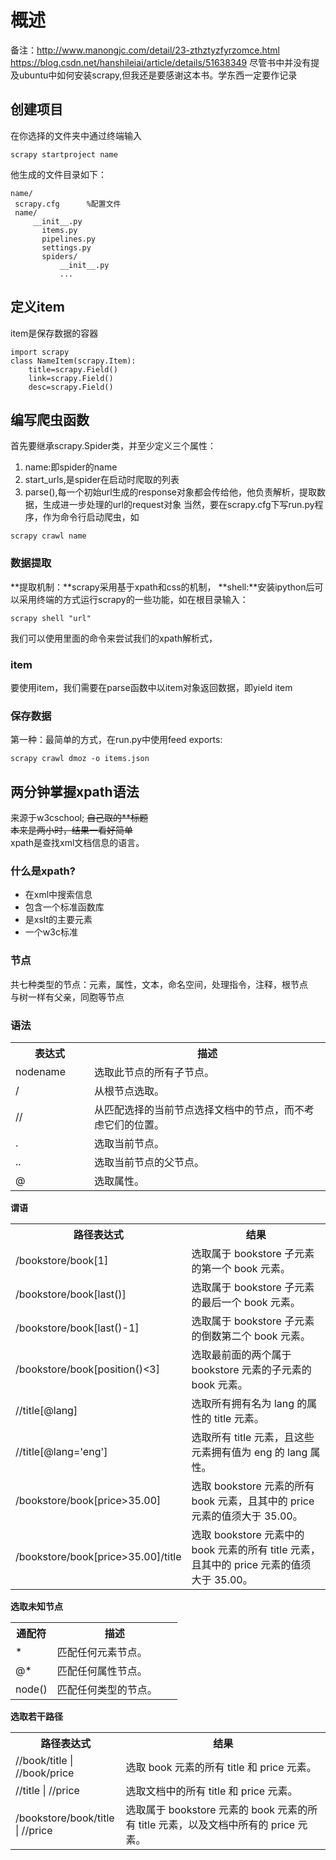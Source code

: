 # 概述
备注：http://www.manongjc.com/detail/23-zthztyzfyrzomce.html     https://blog.csdn.net/hanshileiai/article/details/51638349
尽管书中并没有提及ubuntu中如何安装scrapy,但我还是要感谢这本书。学东西一定要作记录
## 创建项目
在你选择的文件夹中通过终端输入
```
scrapy startproject name
```
他生成的文件目录如下：
```
name/ 
 scrapy.cfg      %配置文件
 name/
     __init__.py  
       items.py
       pipelines.py
       settings.py
       spiders/
           __init__.py
           ...
```
## 定义item
item是保存数据的容器
```
import scrapy
class NameItem(scrapy.Item):
    title=scrapy.Field()
    link=scrapy.Field()
    desc=scrapy.Field()
```
## 编写爬虫函数
首先要继承scrapy.Spider类，并至少定义三个属性：
1. name:即spider的name
2. start_urls,是spider在启动时爬取的列表
3. parse(),每一个初始url生成的response对象都会传给他，他负责解析，提取数据，生成进一步处理的url的request对象
当然，要在scrapy.cfg下写run.py程序，作为命令行启动爬虫，如
```
scrapy crawl name
```
### 数据提取
**提取机制：**scrapy采用基于xpath和css的机制，
**shell:**安装ipython后可以采用终端的方式运行scrapy的一些功能，如在根目录输入：    
```
scrapy shell "url"
```
我们可以使用里面的命令来尝试我们的xpath解析式，
### item
要使用item，我们需要在parse函数中以item对象返回数据，即yield item
### 保存数据
第一种：最简单的方式，在run.py中使用feed exports:
```
scrapy crawl dmoz -o items.json
```
## 两分钟掌握xpath语法
来源于w3cschool;
~~自己取的**标题~~     
~~本来是两小时，结果一看好简单~~  
xpath是查找xml文档信息的语言。
### 什么是xpath?
* 在xml中搜索信息
* 包含一个标准函数库
* 是xslt的主要元素
* 一个w3c标准
### 节点
共七种类型的节点：元素，属性，文本，命名空间，处理指令，注释，根节点    
与树一样有父亲，同胞等节点    
### 语法
<table class="dataintable">
<tr>
<th style="width:25%;">表达式</th>
<th>描述</th>
</tr>

<tr>
<td>nodename</td>
<td>选取此节点的所有子节点。</td>
</tr>

<tr>
<td>/</td>
<td>从根节点选取。</td>
</tr>

<tr>
<td>//</td>
<td>从匹配选择的当前节点选择文档中的节点，而不考虑它们的位置。</td>
</tr>

<tr>
<td>.</td>
<td>选取当前节点。</td>
</tr>

<tr>
<td>..</td>
<td>选取当前节点的父节点。</td>
</tr>

<tr>
<td>@</td>
<td>选取属性。</td>
</tr>
</table>


**谓语**
<table class="dataintable">
<tr>
<th style="width:35%;">路径表达式</th>
<th>结果</th>
</tr>

<tr>
<td>/bookstore/book[1]</td>
<td>选取属于 bookstore 子元素的第一个 book 元素。</td>
</tr>

<tr>
<td>/bookstore/book[last()]</td>
<td>选取属于 bookstore 子元素的最后一个 book 元素。</td>
</tr>

<tr>
<td>/bookstore/book[last()-1]</td>
<td>选取属于 bookstore 子元素的倒数第二个 book 元素。</td>
</tr>

<tr>
<td>/bookstore/book[position()&lt;3]</td>
<td>选取最前面的两个属于 bookstore 元素的子元素的 book 元素。</td>
</tr>

<tr>
<td>//title[@lang]</td>
<td>选取所有拥有名为 lang 的属性的 title 元素。</td>
</tr>

<tr>
<td>//title[@lang='eng']</td>
<td>选取所有 title 元素，且这些元素拥有值为 eng 的 lang 属性。</td>
</tr>

<tr>
<td>/bookstore/book[price&gt;35.00]</td>
<td>选取 bookstore 元素的所有 book 元素，且其中的 price 元素的值须大于 35.00。</td>
</tr>

<tr>
<td>/bookstore/book[price&gt;35.00]/title</td>
<td>选取 bookstore 元素中的 book 元素的所有 title 元素，且其中的 price 元素的值须大于 35.00。</td>
</tr>
</table>
</div>




**选取未知节点**
<table class="dataintable">
<tr>
<th style="width:25%;">通配符</th>
<th>描述</th>
</tr>

<tr>
<td>*</td>
<td>匹配任何元素节点。</td>
</tr>

<tr>
<td>@*</td>
<td>匹配任何属性节点。</td>
</tr>

<tr>
<td>node()</td>
<td>匹配任何类型的节点。</td>
</tr>
</table>



**选取若干路径**
<table class="dataintable">
<tr>
<th style="width:35%;">路径表达式</th>
<th>结果</th>
</tr>

<tr>
<td>//book/title | //book/price</td>
<td>选取 book 元素的所有 title 和 price 元素。</td>
</tr>

<tr>
<td>//title | //price</td>
<td>选取文档中的所有 title 和 price 元素。</td>
</tr>

<tr>
<td>/bookstore/book/title | //price</td>
<td>选取属于 bookstore 元素的 book 元素的所有 title 元素，以及文档中所有的 price 元素。</td>
</tr>
</table>
